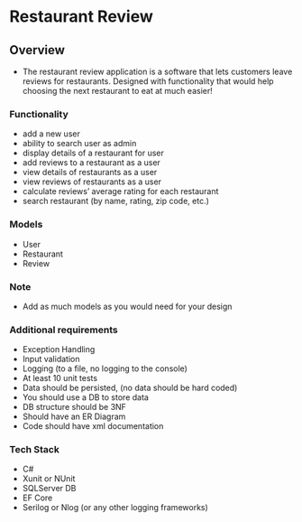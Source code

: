 # Restaurant Review 

## Overview 

- The restaurant review application is a software that lets customers leave reviews for restaurants. Designed with functionality that would help choosing the next restaurant to eat at much easier! 

### Functionality 

- add a new user 
- ability to search user as admin 
- display details of a restaurant for user 
- add reviews to a restaurant as a user
- view details of restaurants as a user 
- view reviews of restaurants as a user
- calculate reviews’ average rating for each restaurant 
- search restaurant (by name, rating, zip code, etc.) 

### Models 

- User 
- Restaurant 
- Review 

### Note 
- Add as much models as you would need for your design 

### Additional requirements 
- Exception Handling 
- Input validation 
- Logging (to a file, no logging to the console) 
- At least 10 unit tests 
- Data should be persisted, (no data should be hard coded) 
- You should use a DB to store data 
- DB structure should be 3NF 
- Should have an ER Diagram 
- Code should have xml documentation 

### Tech Stack 
- C# 
- Xunit or NUnit
- SQLServer DB 
- EF Core 
- Serilog or Nlog (or any other logging frameworks) 

 